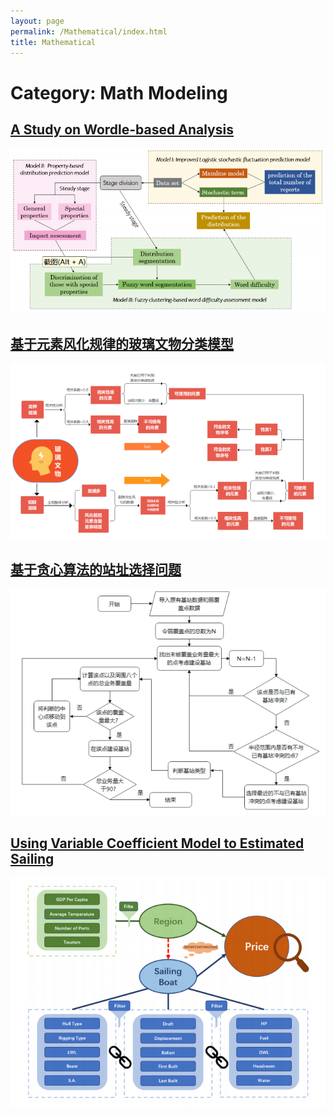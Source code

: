 ```yaml
---
layout: page
permalink: /Mathematical/index.html
title: Mathematical
---
```


# Category: Math Modeling

## [A Study on Wordle-based Analysis](https://xll0328.github.io/blogs/m1)

<center>
<img src="/file/m1.png">
</center>

## [基于元素风化规律的玻璃文物分类模型](https://xll0328.github.io/blogs/m2)

<center>
<img src="/file/m2.png">
</center>

## [基于贪心算法的站址选择问题](https://xll0328.github.io/blogs/m3)

<center>
<img src="/file/m3.png">
</center>

## [Using Variable Coefficient Model to Estimated Sailing](https://xll0328.github.io/blogs/m4)

<center>
<img src="/file/m4.png">
</center>
